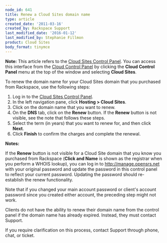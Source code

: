 ```yaml
---
node_id: 641
title: Renew a Cloud Sites domain name
type: article
created_date: '2011-03-16'
created_by: Rackspace Support
last_modified_date: '2016-01-12'
last_modified_by: Stephanie Fillmon
product: Cloud Sites
body_format: tinymce
---
```


**Note:** This article refers to the [Cloud Sites Control
Panel](https://manage.rackspacecloud.com). You can access this interface
from the [Cloud Control Panel](https://mycloud.rackspace.com) by
clicking the **Cloud Control Panel** menu at the top of the window and
selecting **Cloud Sites**.

To renew the domain name for your Cloud Sites domain that you purchased
from Rackspace, use the following steps:

1.  Log in to the
    <a href="http://manage.rackspacecloud.com" class="external free" title="http://manage.rackspacecloud.com">Cloud Sites Control Panel</a>.
2.  In the left navigation pane, click **Hosting &gt; Cloud Sites**.
3.  Click on the domain name that you want to renew.
4.  On the **DNS** tab, click on the **Renew** button.
    If the **Renew** button is not visible, see the note that follows
    these steps.
5.  Select the term (in years) that you want to renew for, and then
    click **Next**.
6.  Click **Finish** to confirm the charges and complete the renewal.

**Notes:**

If the **Renew** button is not visible for a Cloud Site domain that you
know you purchased from Rackspace (**Click and Name** is shown as the
registrar when you perform a WHOIS lookup), you can log in to
<a href="http://manage.opensrs.net" class="uri" class="external free" title="http://manage.opensrs.net">http://manage.opensrs.net</a>
with your original password and update the password in this control
panel to reflect your current password. Updating the password should
re-establish the renew functionality.

Note that if you changed your main account password or client's account
password since you created either account, the preceding step might not
work.

Clients do not have the ability to renew their domain name from the
control panel if the domain name has already expired. Instead, they must
contact Support.

If you require clarification on this process, contact Support through
phone, chat, or ticket.

